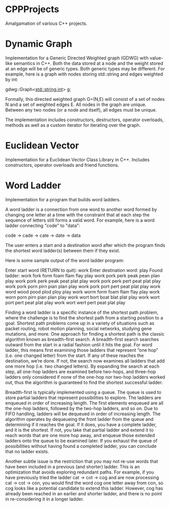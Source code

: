 # CPPProjects
Amalgamation of various C++ projects.

# Dynamic Graph

Implementation for a Generic Directed Weighted graph (GDWG) with value-like semantics in C++. Both the data stored at a node and the weight stored at an edge will be of generic types. Both generic types may be different. For example, here is a graph with nodes storing std::string and edges weighted by int:

  gdwg::Graph<<std::string,int>> g;
  
Formally, this directed weighted graph G=(N,E) will consist of a set of nodes N and a set of weighted edges E. All nodes in the graph are unique. Between any two nodes (or a node and itself), all edges must be unique.

The implementation includes constructors, destructors, operator overloads, methods as well as a custom iterator for iterating over the graph.

# Euclidean Vector

Implementation for a Euclidean Vector Class Library in C++. Includes constructors, operator overloads and friend functions.

# Word Ladder

Implementation for a program that builds word ladders.

A word ladder is a connection from one word to another word formed by changing one letter at a time with the constraint that at each step the sequence of letters still forms a valid word. For example, here is a word ladder connecting "code" to "data":

  code -> cade -> cate -> date -> data

The user enters a start and a destination word after which the program finds the shortest word ladder(s) between them if they exist. 

Here is some sample output of the word ladder program:

Enter start word (RETURN to quit): work
Enter destination word: play
Found ladder: work fork form foam flam flay play
work pork perk peak pean plan play
work pork perk peak peat plat play
work pork perk pert peat plat play
work pork porn pirn pian plan play
work pork port pert peat plat play
work word wood pood plod ploy play
work worm form foam flam flay play
work worn porn pirn pian plan play
work wort bort boat blat plat play
work wort port pert peat plat play
work wort wert pert peat plat play

Finding a word ladder is a specific instance of the shortest path problem, where the challenge is to find the shortest path from a starting position to a goal. Shortest path problems come up in a variety of situations such as packet routing, robot motion planning, social networks, studying gene mutations, and more. One approach for finding a shortest path is the classic algorithm known as breadth-first search. A breadth-first search searches outward from the start in a radial fashion until it hits the goal. For word ladder, this means first examining those ladders that represent “one hop” (i.e. one changed letter) from the start. If any of these reaches the destination, we’re done. If not, the search now examines all ladders that add one more hop (i.e. two changed letters). By expanding the search at each step, all one-hop ladders are examined before two-hops, and three-hop ladders only considered if none of the one-hop nor two-hop ladders worked out, thus the algorithm is guaranteed to find the shortest successful ladder.

Breadth-first is typically implemented using a queue. The queue is used to store partial ladders that represent possibilities to explore. The ladders are enqueued in order of increasing length. The first elements enqueued are all the one-hop ladders, followed by the two-hop ladders, and so on. Due to FIFO handling, ladders will be dequeued in order of increasing length. The algorithm operates by dequeueing the front ladder from the queue and determining if it reaches the goal. If it does, you have a complete ladder, and it is the shortest. If not, you take that partial ladder and extend it to reach words that are one more hop away, and enqueue those extended ladders onto the queue to be examined later. If you exhaust the queue of possibilities without having found a completed ladder, you can conclude that no ladder exists.

Another subtle issue is the restriction that you may not re-use words that have been included in a previous (and shorter) ladder. This is an optimization that avoids exploring redundant paths. For example, if you have previously tried the ladder cat -> cot -> cog and are now processing cat -> cot -> con, you would find the word cog one letter away from con, so cog looks like a potential candidate to extend this ladder. However, cog has already been reached in an earlier and shorter ladder, and there is no point in re-considering it in a longer ladder.
